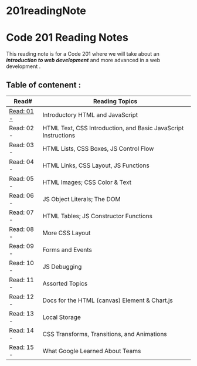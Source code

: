 # 201readingNote

# Code 201 Reading Notes

This reading note is for a Code 201 where we will take about an _**introduction to web development**_ and more advanced in a web development .


## **Table of contenent** :

   Read#             | Reading Topics
  ------------------ | ------------------- 
  [Read: 01 -](https://batoolalomari.github.io/201readingNote/class-01)  | Introductory HTML and JavaScript
  Read: 02 -  |  HTML Text, CSS Introduction, and Basic JavaScript Instructions
  Read: 03 -|  HTML Lists, CSS Boxes, JS Control Flow
  Read: 04 - | HTML Links, CSS Layout, JS Functions
  Read: 05 - | HTML Images; CSS Color & Text
  Read: 06 - | JS Object Literals; The DOM
  Read: 07 - | HTML Tables; JS Constructor Functions
  Read: 08 - | More CSS Layout
  Read: 09 - | Forms and Events
  Read: 10 - | JS Debugging
  Read: 11 - | Assorted Topics
  Read: 12 - | Docs for the HTML (canvas) Element & Chart.js
  Read: 13 - | Local Storage
  Read: 14 - | CSS Transforms, Transitions, and Animations
  Read: 15 - | What Google Learned About Teams
  
  
       

